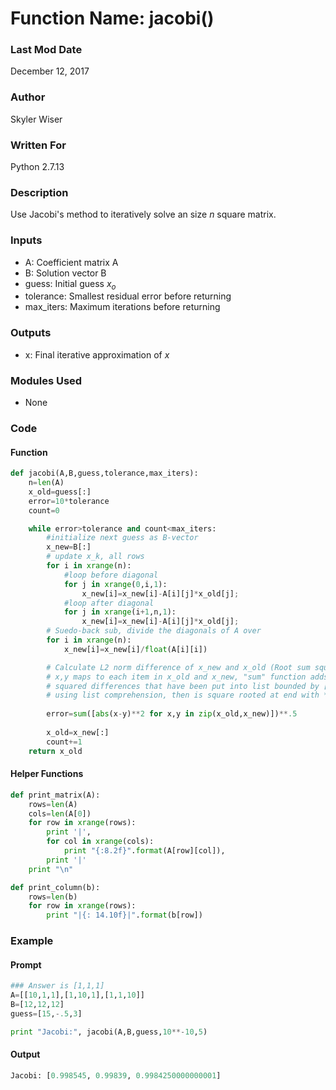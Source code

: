 # Function Name: jacobi()

### Last Mod Date
December 12, 2017
### Author
Skyler Wiser
### Written For
Python 2.7.13
### Description
Use Jacobi's method to iteratively solve an size *n* square matrix.
### Inputs

* A: Coefficient matrix A
* B: Solution vector B
* guess: Initial guess *x<sub>o</sub>*
* tolerance: Smallest residual error before returning
* max_iters: Maximum iterations before returning

### Outputs

* x: Final iterative approximation of *x*

### Modules Used

* None


### Code

#### Function

```python
def jacobi(A,B,guess,tolerance,max_iters):
    n=len(A)    
    x_old=guess[:]
    error=10*tolerance
    count=0

    while error>tolerance and count<max_iters:
        #initialize next guess as B-vector
        x_new=B[:]
        # update x_k, all rows
        for i in xrange(n):
            #loop before diagonal
            for j in xrange(0,i,1):
                x_new[i]=x_new[i]-A[i][j]*x_old[j];
            #loop after diagonal
            for j in xrange(i+1,n,1):
                x_new[i]=x_new[i]-A[i][j]*x_old[j];
        # Suedo-back sub, divide the diagonals of A over
        for i in xrange(n):
            x_new[i]=x_new[i]/float(A[i][i])

        # Calculate L2 norm difference of x_new and x_old (Root sum square)
        # x,y maps to each item in x_old and x_new, "sum" function adds all
        # squared differences that have been put into list bounded by [] created
        # using list comprehension, then is square rooted at end with **.5
        
        error=sum([abs(x-y)**2 for x,y in zip(x_old,x_new)])**.5
        
        x_old=x_new[:]
        count+=1
    return x_old
```

#### Helper Functions

```python
def print_matrix(A):
    rows=len(A)
    cols=len(A[0])
    for row in xrange(rows):
        print '|',
        for col in xrange(cols):
            print "{:8.2f}".format(A[row][col]),
        print '|'
    print "\n"

def print_column(b):
    rows=len(b)
    for row in xrange(rows):
        print "|{: 14.10f}|".format(b[row])
```

### Example
#### Prompt

```python   
### Answer is [1,1,1]
A=[[10,1,1],[1,10,1],[1,1,10]]
B=[12,12,12]
guess=[15,-.5,3]

print "Jacobi:", jacobi(A,B,guess,10**-10,5)
```

#### Output

```python
Jacobi: [0.998545, 0.99839, 0.9984250000000001]
```










